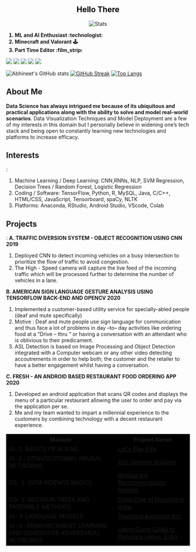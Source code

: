 <font color="black">
<h2 align="center">
  Hello There
  </h2>
</font>
<p align="center">
  <img src="https://github.com/divergent99/divergent99/blob/main/Hi%20!.gif" alt="Stats" loop=False>
</p>

<ol>
  <b>
  <li> ML and AI Enthusiast :technologist:</li>
  <li> Minecraft and Valorant 🕹️</li>
  <li> Part Time Editor :film_strip:</li>
   </b>
</ol>

![](https://img.shields.io/badge/OS-Windows-informational?style=flat&logo=<windows>&logoColor=white&color=2bbc8a) ![](https://img.shields.io/badge/Code-Python-informational?style=flat&logo=<LOGO_NAME>&logoColor=white&color=2bbc8a) ![](https://img.shields.io/badge/Code-Java-informational?style=flat&logo=<LOGO_NAME>&logoColor=white&color=2bbc8a) ![](https://img.shields.io/badge/Tools-MySQL-informational?style=flat&logo=<LOGO_NAME>&logoColor=white&color=2bbc8a)
![](https://komarev.com/ghpvc/?username=divergent99&color=green)


![Abhineet's GitHub stats](https://github-readme-stats.vercel.app/api?username=divergent99&show_icons=true&theme=radical)
[![GitHub Streak](http://github-readme-streak-stats.herokuapp.com?user=divergent99&theme=dark&date_format=M%20j%5B%2C%20Y%5D)](https://git.io/streak-stats)
[![Top Langs](https://github-readme-stats.vercel.app/api/top-langs/?username=divergent99&layout=compact)](https://github.com/anuraghazra/github-readme-stats)

<b><h2>About Me</h2></b>

**Data Science has always intrigued me because of its ubiquitous and practical applications along with the ability to solve and model real-world scenarios**. Data Visualization Techniques and Model Deployment are a few of my interests in this domain but I personally believe in widening one’s tech stack and being open to constantly learning new technologies and platforms to increase efficacy.

<b><h2>Interests</h2></b> : 
1. Machine Learning / Deep Learning: CNN,RNNs, NLP, SVM Regression, Decision Trees / Random Forest, Logistic Regression
2. Coding / Software: TensorFlow, Python, R, MySQL, Java, C/C++, HTML/CSS, JavaScript, Tensorboard, spaCy, NLTK
3. Platforms: Anaconda, RStudio, Android Studio, VScode, Colab

<b><h2>Projects</h2></b> : 
<b>A. TRAFFIC DIVERSION SYSTEM - OBJECT RECOGNITION USING CNN 2019</b>

1. Deployed CNN to detect incoming vehicles on a busy intersection to prioritize the flow of traffic to avoid congestion.
2. The High - Speed camera will capture the live feed of the incoming traffic which will be processed further to determine the number of
vehicles in a lane.

<b>B. AMERICAN SIGN LANGUAGE GESTURE ANALYSIS USING TENSORFLOW BACK-END AND OPENCV 2020</b>

1. Implemented a customer-based utility service for specially-abled people (deaf and mute specifically)
2. Motive : Deaf and mute people use sign language for communication and thus face a lot of problems in day –to– day activities like
ordering food at a “Drive – thru ” or having a conversation with an attendant who is oblivious to their predicament.
3. ASL Detection is based on Image Processing and Object Detection integrated with a Computer webcam or any other video detecting
accoutrements in order to help both; the customer and the retailer to have a better engagement whilst having a conversation. 

<b>C. FRESH - AN ANDROID BASED RESTAURANT FOOD ORDERING APP 2020</b>

1. Developed an android application that scans QR codes and displays the menu of a particular restaurant allowing the user to order and pay
via the application per se.
2. Me and my team wanted to impart a millennial experience to the customers by combining technology with a decent restaurant experience.


<table cellspacing="4" bgcolor="#000000">
	<tr>
		<th>Module</th>
		<th>Project Name</th>
	</tr>
	<tr>
		<td>AI-1: BASICS OF AI & ML</td>
		<td><a href="https://drive.google.com/file/d/1nnbTdyblDZLAw4A89A3lka7fViOto7Ep/view?usp=sharing">Let's Play Fifa</a></td>
	</tr>
	<tr>
		<td>AI-2 : CONVOLUTIONAL NEURAL NETWORKS</td>
		<td><a href="https://drive.google.com/file/d/10XUeFRXOfdw3KeF-IEPKQfkQvgY5N1Xl/view?usp=sharing">ASL Gesture Analysis</a></td>
	</tr>
	<tr>
		<td>DS-1: DATA SCIENCE BASICS</td>
		<td><a href="https://drive.google.com/file/d/1g0MsjEa_tP8XygUm771pnul7c_heGKmU/view?usp=sharing">Restaurant Recommendation System</a></td>
	</tr>
	<tr>
		<td>DS-2: DECISION TREES AND ENSEMBLE METHODS</td>
		<td><a href="https://drive.google.com/file/d/1eMms9iOBOn4cizG2C9pZJyvNy17CD93s/view?usp=sharing">Deep Dive of Housing in India</a></td>
	</tr>
	<tr>
		<td>AI-3: LANGUAGE MODELS</td>
		<td><a href="https://drive.google.com/file/d/1XDJSR5Db9cpfkMth5Qp5cSJRiqFUxGjV/view?usp=sharing">Teaching Assistant Bot</a></td>
	</tr>
	<tr>
		<td>AI-4 : REINFORCEMENT LEARNING AND GENERATIVE ADVERSARIAL NETWORKS</td>
		<td><a href="https://drive.google.com/file/d/1wKE0YluARqBA9Abgxp8pVpdykwQmbycA/view?usp=sharing">Using Cycle GANs to Generate Ukiyo-E Art</a></td>
	</tr>
</table>



